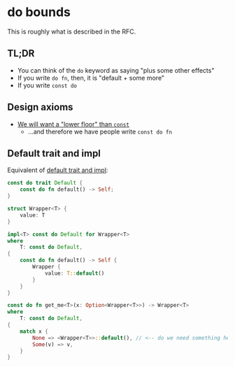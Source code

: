 # do bounds

This is roughly what is described in the RFC.

## TL;DR

* You can think of the `do` keyword as saying "plus some other effects"
* If you write `do fn`, then, it is "default + some more"
* If you write `const do`

## Design axioms

* [We will want a "lower floor" than `const`](./axioms.md#we-will-want-a-lower-floor-than-const)
    * ...and therefore we have people write `const do fn`

## Default trait and impl

Equivalent of [default trait and impl](./formality-example.md#default-trait-and-impl):

```rust
const do trait Default {
    const do fn default() -> Self;
}

struct Wrapper<T> {
    value: T
}

impl<T> const do Default for Wrapper<T>
where
    T: const do Default,
{
    const do fn default() -> Self {
        Wrapper {
            value: T::default()
        }
    }
}

const do fn get_me<T>(x: Option<Wrapper<T>>) -> Wrapper<T>
where
    T: const do Default,
{
    match x {
        None => <Wrapper<T>>::default(), // <-- do we need something here?
        Some(v) => v,
    }
}
```

